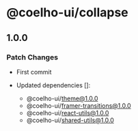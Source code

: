 # @coelho-ui/collapse

## 1.0.0

### Patch Changes

- First commit

- Updated dependencies []:
  - @coelho-ui/theme@1.0.0
  - @coelho-ui/framer-transitions@1.0.0
  - @coelho-ui/react-utils@1.0.0
  - @coelho-ui/shared-utils@1.0.0

